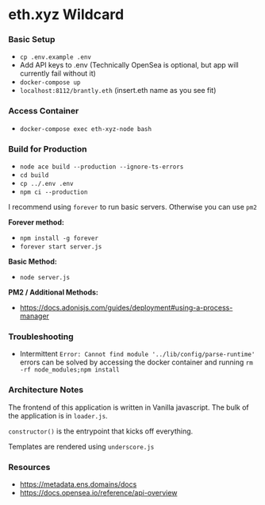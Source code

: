 # eth.xyz Wildcard

### Basic Setup

* `cp .env.example .env`
* Add API keys to .env (Technically OpenSea is optional, but app will currently fail without it)
* `docker-compose up`
* `localhost:8112/brantly.eth`
(insert.eth name as you see fit)
  
### Access Container
* `docker-compose exec eth-xyz-node bash`

### Build for Production
* `node ace build --production --ignore-ts-errors`
* `cd build`
* `cp ../.env .env`
* `npm ci --production`

I recommend using `forever` to run basic servers. Otherwise you can use `pm2`

**Forever method:**

* `npm install -g forever`
* `forever start server.js`
  
**Basic Method:**

* `node server.js`


**PM2 / Additional Methods:**

* https://docs.adonisjs.com/guides/deployment#using-a-process-manager

### Troubleshooting
* Intermittent `Error: Cannot find module '../lib/config/parse-runtime'` errors can be solved by accessing the docker container and running `rm -rf node_modules;npm install`

### Architecture Notes

The frontend of this application is written in Vanilla javascript. The bulk of the application is in `loader.js`.

`constructor()` is the entrypoint that kicks off everything.

Templates are rendered using `underscore.js`

### Resources

* https://metadata.ens.domains/docs
* https://docs.opensea.io/reference/api-overview
